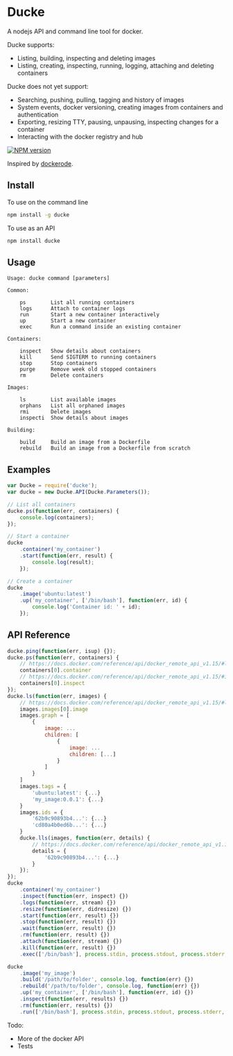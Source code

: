 # Ducke

A nodejs API and command line tool for docker.

Ducke supports:
- Listing, building, inspecting and deleting images
- Listing, creating, inspecting, running, logging, attaching and deleting containers

Ducke does not yet support:
- Searching, pushing, pulling, tagging and history of images
- System events, docker versioning, creating images from containers and authentication
- Exporting, resizing TTY, pausing, unpausing, inspecting changes for a container
- Interacting with the docker registry and hub

[![NPM version](https://badge.fury.io/js/ducke.svg)](http://badge.fury.io/js/ducke)

Inspired by [dockerode](https://github.com/apocas/dockerode/).

## Install

To use on the command line

```sh
npm install -g ducke
```

To use as an API

```sh
npm install ducke
```

## Usage

```
Usage: ducke command [parameters]

Common:

    ps        List all running containers
    logs      Attach to container logs
    run       Start a new container interactively
    up        Start a new container
    exec      Run a command inside an existing container

Containers:

    inspect   Show details about containers
    kill      Send SIGTERM to running containers
    stop      Stop containers
    purge     Remove week old stopped containers
    rm        Delete containers

Images:

    ls        List available images
    orphans   List all orphaned images
    rmi       Delete images
    inspecti  Show details about images

Building:

    build     Build an image from a Dockerfile
    rebuild   Build an image from a Dockerfile from scratch
```

## Examples

```js
var Ducke = require('ducke');
var ducke = new Ducke.API(Ducke.Parameters());

// List all containers
ducke.ps(function(err, containers) {
    console.log(containers);
});

// Start a container
ducke
    .container('my_container')
    .start(function(err, result) {
        console.log(result);
    });

// Create a container
ducke
    .image('ubuntu:latest')
    .up('my_container', ['/bin/bash'], function(err, id) {
        console.log('Container id: ' + id);
    });
```

## API Reference

```js
ducke.ping(function(err, isup) {});
ducke.ps(function(err, containers) {
    // https://docs.docker.com/reference/api/docker_remote_api_v1.15/#list-containers
    containers[0].container
    // https://docs.docker.com/reference/api/docker_remote_api_v1.15/#inspect-a-container
    containers[0].inspect
});
ducke.ls(function(err, images) {
    // https://docs.docker.com/reference/api/docker_remote_api_v1.15/#list-images
    images.images[0].image
    images.graph = [
        {
            image: ...
            children: [
                {
                    image: ...
                    children: [...]
                }
            ]
        }
    ]
    images.tags = {
        'ubuntu:latest': {...}
        'my_image:0.0.1': {...}
    }
    images.ids = {
        '62b9c90893b4...': {...}
        'cd80a4b0ed6b...': {...}
    }
    ducke.lls(images, function(err, details) {
        // https://docs.docker.com/reference/api/docker_remote_api_v1.15/#inspect-an-image
        details = {
            '62b9c90893b4...': {...}
        }
    });
});
ducke
    .container('my_container')
    .inspect(function(err, inspect) {})
    .logs(function(err, stream) {})
    .resize(function(err, didresize) {})
    .start(function(err, result) {})
    .stop(function(err, result) {})
    .wait(function(err, result) {})
    .rm(function(err, result) {})
    .attach(function(err, stream) {})
    .kill(function(err, result) {})
    .exec(['/bin/bash'], process.stdin, process.stdout, process.stderr, function(err, code) {});

ducke
    .image('my_image')
    .build('/path/to/folder', console.log, function(err) {})
    .rebuild('/path/to/folder', console.log, function(err) {})
    .up('my_container', ['/bin/bash'], function(err, id) {})
    .inspect(function(err, results) {})
    .rm(function(err, results) {})
    .run(['/bin/bash'], process.stdin, process.stdout, process.stderr, function(err, code) {})
```

Todo:
- More of the docker API
- Tests
